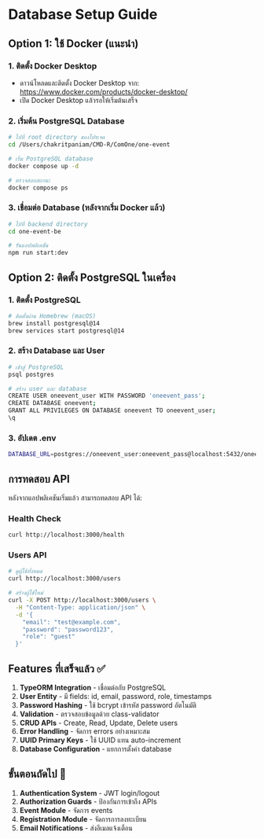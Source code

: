 # Database Setup Guide

## Option 1: ใช้ Docker (แนะนำ)

### 1. ติดตั้ง Docker Desktop
- ดาวน์โหลดและติดตั้ง Docker Desktop จาก: https://www.docker.com/products/docker-desktop/
- เปิด Docker Desktop แล้วรอให้เริ่มต้นเสร็จ

### 2. เริ่มต้น PostgreSQL Database
```bash
# ไปที่ root directory ของโปรเจค
cd /Users/chakritpaniam/CMD-R/ComOne/one-event

# เริ่ม PostgreSQL database
docker compose up -d

# ตรวจสอบสถานะ
docker compose ps
```

### 3. เชื่อมต่อ Database (หลังจากเริ่ม Docker แล้ว)
```bash
# ไปที่ backend directory
cd one-event-be

# รันแอปพลิเคชัน
npm run start:dev
```

## Option 2: ติดตั้ง PostgreSQL ในเครื่อง

### 1. ติดตั้ง PostgreSQL
```bash
# ติดตั้งผ่าน Homebrew (macOS)
brew install postgresql@14
brew services start postgresql@14
```

### 2. สร้าง Database และ User
```bash
# เข้าสู่ PostgreSQL
psql postgres

# สร้าง user และ database
CREATE USER oneevent_user WITH PASSWORD 'oneevent_pass';
CREATE DATABASE oneevent;
GRANT ALL PRIVILEGES ON DATABASE oneevent TO oneevent_user;
\q
```

### 3. อัปเดต .env
```bash
DATABASE_URL=postgres://oneevent_user:oneevent_pass@localhost:5432/oneevent
```

## การทดสอบ API

หลังจากแอปพลิเคชันเริ่มแล้ว สามารถทดสอบ API ได้:

### Health Check
```bash
curl http://localhost:3000/health
```

### Users API
```bash
# ดูผู้ใช้ทั้งหมด
curl http://localhost:3000/users

# สร้างผู้ใช้ใหม่
curl -X POST http://localhost:3000/users \
  -H "Content-Type: application/json" \
  -d '{
    "email": "test@example.com",
    "password": "password123",
    "role": "guest"
  }'
```

## Features ที่เสร็จแล้ว ✅

1. **TypeORM Integration** - เชื่อมต่อกับ PostgreSQL
2. **User Entity** - มี fields: id, email, password, role, timestamps
3. **Password Hashing** - ใช้ bcrypt เข้ารหัส password อัตโนมัติ
4. **Validation** - ตรวจสอบข้อมูลด้วย class-validator
5. **CRUD APIs** - Create, Read, Update, Delete users
6. **Error Handling** - จัดการ errors อย่างเหมาะสม
7. **UUID Primary Keys** - ใช้ UUID แทน auto-increment
8. **Database Configuration** - แยกการตั้งค่า database

## ขั้นตอนถัดไป 🚀

1. **Authentication System** - JWT login/logout
2. **Authorization Guards** - ป้องกันการเข้าถึง APIs
3. **Event Module** - จัดการ events
4. **Registration Module** - จัดการการลงทะเบียน
5. **Email Notifications** - ส่งอีเมลแจ้งเตือน
